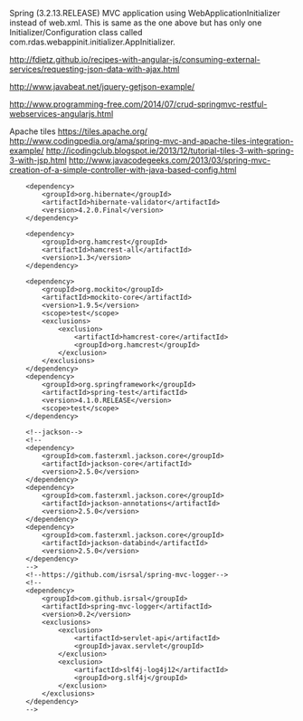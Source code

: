 Spring (3.2.13.RELEASE) MVC application using WebApplicationInitializer instead of web.xml.
This is same as the one above but has only one Initializer/Configuration class called com.rdas.webappinit.initializer.AppInitializer.




http://fdietz.github.io/recipes-with-angular-js/consuming-external-services/requesting-json-data-with-ajax.html

http://www.javabeat.net/jquery-getjson-example/

http://www.programming-free.com/2014/07/crud-springmvc-restful-webservices-angularjs.html


Apache tiles
https://tiles.apache.org/
http://www.codingpedia.org/ama/spring-mvc-and-apache-tiles-integration-example/
http://icodingclub.blogspot.ie/2013/12/tutorial-tiles-3-with-spring-3-with-jsp.html
http://www.javacodegeeks.com/2013/03/spring-mvc-creation-of-a-simple-controller-with-java-based-config.html

   <!-- Hibernate Validator -->
        <dependency>
            <groupId>org.hibernate</groupId>
            <artifactId>hibernate-validator</artifactId>
            <version>4.2.0.Final</version>
        </dependency>
<!-- test dependencies -->
        <dependency>
            <groupId>org.hamcrest</groupId>
            <artifactId>hamcrest-all</artifactId>
            <version>1.3</version>
        </dependency>

        <dependency>
            <groupId>org.mockito</groupId>
            <artifactId>mockito-core</artifactId>
            <version>1.9.5</version>
            <scope>test</scope>
            <exclusions>
                <exclusion>
                    <artifactId>hamcrest-core</artifactId>
                    <groupId>org.hamcrest</groupId>
                </exclusion>
            </exclusions>
        </dependency>
        <dependency>
            <groupId>org.springframework</groupId>
            <artifactId>spring-test</artifactId>
            <version>4.1.0.RELEASE</version>
            <scope>test</scope>
        </dependency>

        <!--jackson-->
        <!--
        <dependency>
            <groupId>com.fasterxml.jackson.core</groupId>
            <artifactId>jackson-core</artifactId>
            <version>2.5.0</version>
        </dependency>
        <dependency>
            <groupId>com.fasterxml.jackson.core</groupId>
            <artifactId>jackson-annotations</artifactId>
            <version>2.5.0</version>
        </dependency>
        <dependency>
            <groupId>com.fasterxml.jackson.core</groupId>
            <artifactId>jackson-databind</artifactId>
            <version>2.5.0</version>
        </dependency>
        -->
        <!--https://github.com/isrsal/spring-mvc-logger-->
        <!--
        <dependency>
            <groupId>com.github.isrsal</groupId>
            <artifactId>spring-mvc-logger</artifactId>
            <version>0.2</version>
            <exclusions>
                <exclusion>
                    <artifactId>servlet-api</artifactId>
                    <groupId>javax.servlet</groupId>
                </exclusion>
                <exclusion>
                    <artifactId>slf4j-log4j12</artifactId>
                    <groupId>org.slf4j</groupId>
                </exclusion>
            </exclusions>
        </dependency>
        -->